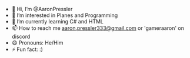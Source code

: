 - 👋 Hi, I’m @AaronPressler
- 👀 I’m interested in Planes and Programming
- 🌱 I’m currently learning C# and HTML
- 📫 How to reach me aaron.pressler333@gmail.com or 'gameraaron' on discord
- 😄 Pronouns: He/Him
- ⚡ Fun fact: :)

<!---
AaronPressler/AaronPressler is a ✨ special ✨ repository because its `README.md` (this file) appears on your GitHub profile.
You can click the Preview link to take a look at your changes.
--->
